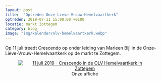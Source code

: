 ```yaml
---
layout: post
title:  "Optreden Onze-Lieve-Vrouw-Hemelvaartkerk"
optreden: 2019-07-11 15:00:00 +0100
locatie: markt Zottegem
category: blog
image: "img/kalender/olv-hemelvaartkerk.webp"
---
```


Op 11 juli treedt Crescendo op onder leiding van Marleen Bijl in de Onze-Lieve-Vrouw-Hemelvaartkerk
op de markt te Zottegem.

<div class="gallery">
<center>
<figure>
  <a href="{{ page.image | absolute_url }}" data-lity>
    <img src="{{ page.image | absolute_url }}" alt="11 juli 2019 - Crescendo in de OLV Hemelvaartkerk in Zottegem" />
  </a>
  <figcaption>Onze affiche</figcaption>
</figure>
</center>
</div>
